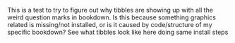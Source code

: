 This is a test to try to figure out why tibbles are showing up with all the weird question marks in bookdown. Is this because something graphics related is missing/not installed, or is it caused by code/structure of my specific bookdown? See what tibbles look like here doing same install steps



